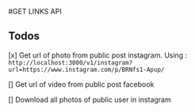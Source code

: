 #GET LINKS  API

## Todos

[x] Get url of photo from public post instagram. Using : `http://localhost:3000/v1/instagram?url=https://www.instagram.com/p/BRNfs1-Apup/`

[] Get url of video from public post facebook

[] Download all photos of public user in instagram
